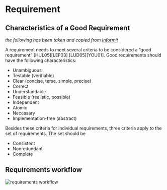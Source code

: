 # Requirement

## Characteristics of a Good Requirement

*the following has been taken and copied from [Informit](http://www.informit.com/articles/article.aspx?p=1152528&seqNum=4)*

A requirement needs to meet several criteria to be considered a “good requirement” [HUL05][LEF03] [LUD05][YOU01].
Good requirements should have the following characteristics:

* Unambiguous
* Testable (verifiable)
* Clear (concise, terse, simple, precise)
* Correct
* Understandable
* Feasible (realistic, possible)
* Independent
* Atomic
* Necessary
* Implementation-free (abstract)

Besides these criteria for individual requirements, three criteria apply to the set of requirements. The set should be

* Consistent
* Nonredundant
* Complete


## Requirements workflow

![requirements workflow]('requirements-workflow.svg)
